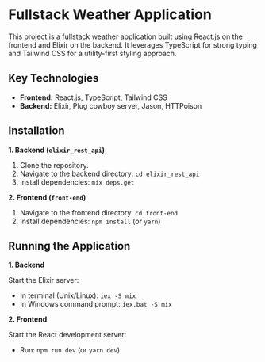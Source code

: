 # Fullstack Weather Application

This project is a fullstack weather application built using React.js on the frontend and Elixir on the backend. It leverages TypeScript for strong typing and Tailwind CSS for a utility-first styling approach.

## Key Technologies

- **Frontend:** React.js, TypeScript, Tailwind CSS
- **Backend:** Elixir, Plug cowboy server, Jason, HTTPoison

## Installation

**1. Backend (`elixir_rest_api`)**

1. Clone the repository.
2. Navigate to the backend directory: `cd elixir_rest_api`
3. Install dependencies: `mix deps.get`

**2. Frontend (`front-end`)**

1. Navigate to the frontend directory: `cd front-end`
2. Install dependencies: `npm install` (or `yarn`)

## Running the Application

**1. Backend**

Start the Elixir server:

- In terminal (Unix/Linux): `iex -S mix`
- In Windows command prompt: `iex.bat -S mix`

**2. Frontend**

Start the React development server:

- Run: `npm run dev` (or `yarn dev`)
